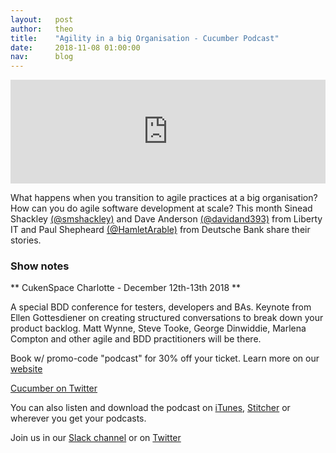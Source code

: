 ```yaml
---
layout:   post
author:   theo
title:    "Agility in a big Organisation - Cucumber Podcast"
date:     2018-11-08 01:00:00
nav:      blog
---
```

<iframe width="100%" height="166" scrolling="no" frameborder="no" allow="autoplay" src="https://w.soundcloud.com/player/?url=https%3A//api.soundcloud.com/tracks/526569183&color=%23ff5500&auto_play=false&hide_related=false&show_comments=true&show_user=true&show_reposts=false&show_teaser=true"></iframe>

What happens when you transition to agile practices at a big organisation? How can you do agile software development at scale? This month Sinead Shackley [(@smshackley)](https://twitter.com/smshackley) and Dave Anderson [(@davidand393)](https://twitter.com/davidand393?) from Liberty IT and Paul Shepheard [(@HamletArable)](https://twitter.com/HamletArable) from Deutsche Bank share their stories.


### Show notes

** CukenSpace Charlotte - December 12th-13th 2018 **

A special BDD conference for testers, developers and BAs. Keynote from Ellen Gottesdiener on creating structured conversations to break down your product backlog. Matt Wynne, Steve Tooke, George Dinwiddie, Marlena Compton and other agile and BDD practitioners will be there.

Book w/ promo-code "podcast" for 30% off your ticket. Learn more on our [website](https://cucumber.io/events/2018/12/12/cukenspace-charlotte)



[Cucumber on Twitter](https://twitter.com/cucumberbdd)

You can also listen and download the podcast on [iTunes](https://itunes.apple.com/gb/podcast/cucumber-podcast-rss/id1078896635), [Stitcher](http://www.stitcher.com/s?fid=81999&refid=stpr) or wherever you get your podcasts. 

Join us in our [Slack channel](https://cucumber.io/support#slack) or on [Twitter](https://twitter.com/cucumberbdd)
